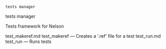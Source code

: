 

	
	tests manager

tests manager

Tests framework for Nelson


test_makeref.md test_makeref</a> &#8212; <span class = "refentry-description">Creates a '.ref' file for a test
test_run.md test_run</a> &#8212; <span class = "refentry-description">Runs tests



